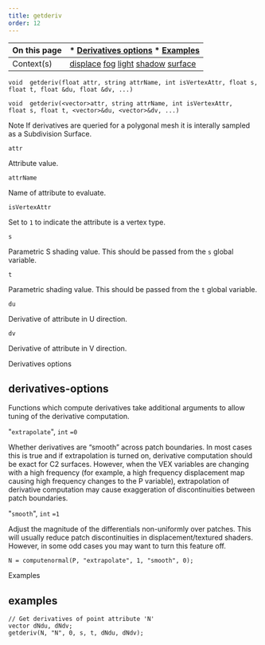 ```yaml
---
title: getderiv
order: 12
---
```

| On this page | * [Derivatives options](#derivatives-options) * [Examples](#examples) |
| --- | --- |
| Context(s) | [displace](../contexts/displace.html)  [fog](../contexts/fog.html)  [light](../contexts/light.html)  [shadow](../contexts/shadow.html)  [surface](../contexts/surface.html) |

`void  getderiv(float attr, string attrName, int isVertexAttr, float s, float t, float &du, float &dv, ...)`

`void  getderiv(<vector>attr, string attrName, int isVertexAttr, float s, float t, <vector>&du, <vector>&dv, ...)`

Note
If derivatives are queried for a polygonal mesh it is interally sampled as a Subdivision Surface.

`attr`

Attribute value.

`attrName`

Name of attribute to evaluate.

`isVertexAttr`

Set to `1` to indicate the attribute is a vertex type.

`s`

Parametric S shading value. This should be passed from the `s` global variable.

`t`

Parametric <type> shading value. This should be passed from the `t` global variable.

`du`

Derivative of attribute in U direction.

`dv`

Derivative of attribute in V direction.

Derivatives options

## derivatives-options

Functions which compute derivatives take additional arguments to
allow tuning of the derivative computation.

"`extrapolate`",
`int`
`=0`

Whether derivatives are
“smooth” across patch boundaries. In most cases this is true and if
extrapolation is turned on, derivative computation should be exact
for C2 surfaces. However, when the VEX variables are changing with a
high frequency (for example, a high frequency displacement map
causing high frequency changes to the P variable), extrapolation of
derivative computation may cause exaggeration of discontinuities
between patch boundaries.

"`smooth`",
`int`
`=1`

Adjust the magnitude of the
differentials non-uniformly over patches. This will usually reduce
patch discontinuities in displacement/textured shaders. However, in
some odd cases you may want to turn this feature off.

```vex
N = computenormal(P, "extrapolate", 1, "smooth", 0);

```

Examples

## examples

```vex
// Get derivatives of point attribute 'N'
vector dNdu, dNdv;
getderiv(N, "N", 0, s, t, dNdu, dNdv);

```
